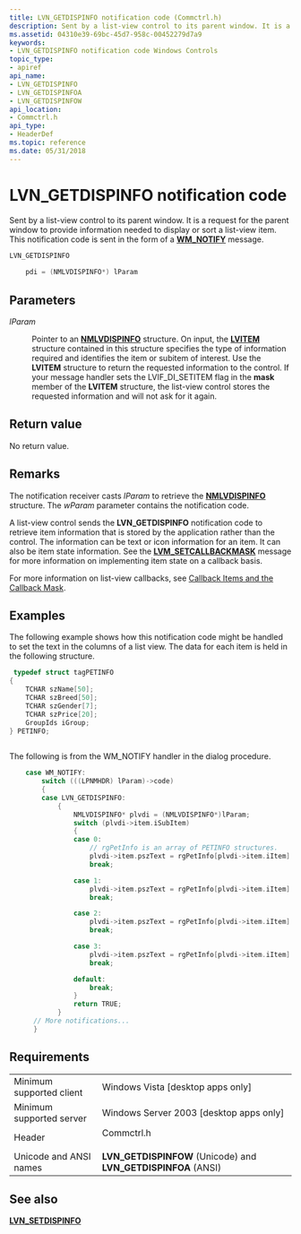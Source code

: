 ```yaml
---
title: LVN_GETDISPINFO notification code (Commctrl.h)
description: Sent by a list-view control to its parent window. It is a request for the parent window to provide information needed to display or sort a list-view item. This notification code is sent in the form of a WM\_NOTIFY message.
ms.assetid: 04310e39-69bc-45d7-958c-00452279d7a9
keywords:
- LVN_GETDISPINFO notification code Windows Controls
topic_type:
- apiref
api_name:
- LVN_GETDISPINFO
- LVN_GETDISPINFOA
- LVN_GETDISPINFOW
api_location:
- Commctrl.h
api_type:
- HeaderDef
ms.topic: reference
ms.date: 05/31/2018
---
```


# LVN\_GETDISPINFO notification code

Sent by a list-view control to its parent window. It is a request for the parent window to provide information needed to display or sort a list-view item. This notification code is sent in the form of a [**WM\_NOTIFY**](wm-notify.md) message.


```C++
LVN_GETDISPINFO
        
    pdi = (NMLVDISPINFO*) lParam
```



## Parameters

<dl> <dt>

*lParam* 
</dt> <dd>

Pointer to an [**NMLVDISPINFO**](/windows/win32/api/commctrl/ns-commctrl-nmlvdispinfoa) structure. On input, the [**LVITEM**](/windows/win32/api/commctrl/ns-commctrl-lvitema) structure contained in this structure specifies the type of information required and identifies the item or subitem of interest. Use the **LVITEM** structure to return the requested information to the control. If your message handler sets the LVIF\_DI\_SETITEM flag in the **mask** member of the **LVITEM** structure, the list-view control stores the requested information and will not ask for it again.

</dd> </dl>

## Return value

No return value.

## Remarks

The notification receiver casts *lParam* to retrieve the [**NMLVDISPINFO**](/windows/win32/api/commctrl/ns-commctrl-nmlvdispinfoa) structure. The *wParam* parameter contains the notification code.

A list-view control sends the **LVN\_GETDISPINFO** notification code to retrieve item information that is stored by the application rather than the control. The information can be text or icon information for an item. It can also be item state information. See the [**LVM\_SETCALLBACKMASK**](lvm-setcallbackmask.md) message for more information on implementing item state on a callback basis.

For more information on list-view callbacks, see [Callback Items and the Callback Mask](list-view-controls-overview.md).

## Examples

The following example shows how this notification code might be handled to set the text in the columns of a list view. The data for each item is held in the following structure.


```C++
 typedef struct tagPETINFO
{
    TCHAR szName[50];
    TCHAR szBreed[50];
    TCHAR szGender[7];
    TCHAR szPrice[20];
    GroupIds iGroup;
} PETINFO;
            
```



The following is from the WM\_NOTIFY handler in the dialog procedure.


```C++
    case WM_NOTIFY:
        switch (((LPNMHDR) lParam)->code)
        {
        case LVN_GETDISPINFO:
            {
                NMLVDISPINFO* plvdi = (NMLVDISPINFO*)lParam;    
                switch (plvdi->item.iSubItem)
                {
                case 0:
                    // rgPetInfo is an array of PETINFO structures.
                    plvdi->item.pszText = rgPetInfo[plvdi->item.iItem].szName;
                    break;

                case 1:
                    plvdi->item.pszText = rgPetInfo[plvdi->item.iItem].szBreed;
                    break;

                case 2:
                    plvdi->item.pszText = rgPetInfo[plvdi->item.iItem].szGender;
                    break;

                case 3:
                    plvdi->item.pszText = rgPetInfo[plvdi->item.iItem].szPrice;
                    break;

                default:
                    break;
                }
                return TRUE;
            }
      // More notifications...
      }
```



## Requirements



|                                     |                                                                                       |
|-------------------------------------|---------------------------------------------------------------------------------------|
| Minimum supported client<br/> | Windows Vista \[desktop apps only\]<br/>                                        |
| Minimum supported server<br/> | Windows Server 2003 \[desktop apps only\]<br/>                                  |
| Header<br/>                   | <dl> <dt>Commctrl.h</dt> </dl> |
| Unicode and ANSI names<br/>   | **LVN\_GETDISPINFOW** (Unicode) and **LVN\_GETDISPINFOA** (ANSI)<br/>           |



## See also

<dl> <dt>

[**LVN\_SETDISPINFO**](lvn-setdispinfo.md)
</dt> </dl>

 

 





